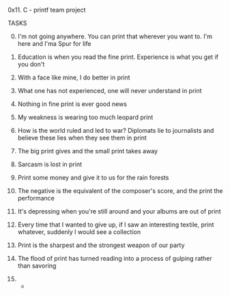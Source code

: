 0x11. C - printf team project     

TASKS                                                                 
                                                                                    
0. I'm not going anywhere. You can print that wherever you want to. I'm here and I'ma Spur for life                                                                                       
                                                                                    
                                                                                    
1. Education is when you read the fine print. Experience is what you get if you don't 


2. With a face like mine, I do better in print                                      
                                 
                                                                                    
3. What one has not experienced, one will never understand in print                 
                                        
                                                                                    
4. Nothing in fine print is ever good news                                          
     
                                                                                    
5. My weakness is wearing too much leopard print                                    
                                  
                                                                                    
6. How is the world ruled and led to war? Diplomats lie to journalists and believe these lies when they see them in print                                               
                                  
                                                                                    
7. The big print gives and the small print takes away                               
        
                                                                                    
8. Sarcasm is lost in print                                                         
         
                                                                                    
                               
9. Print some money and give it to us for the rain forests                          
                        
                                                                                    
10. The negative is the equivalent of the composer's score, and the print the performance                                                                               
                         
                                                                                    
11. It's depressing when you're still around and your albums are out of print       
                   
                                                                                    
12. Every time that I wanted to give up, if I saw an interesting textile, print whatever, suddenly I would see a collection                                            
                  
                                                                                    
13. Print is the sharpest and the strongest weapon of our party                     
                                 
                                                                                    
14. The flood of print has turned reading into a process of gulping rather than savoring                                   
                                                                                    
15. *
